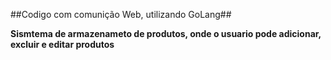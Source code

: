 ##Codigo com comunição Web, utilizando GoLang##





**Sismtema de armazenameto de produtos, onde o usuario pode adicionar, excluir e editar produtos**

